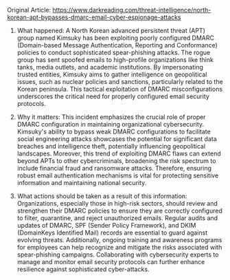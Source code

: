 Original Article: https://www.darkreading.com/threat-intelligence/north-korean-apt-bypasses-dmarc-email-cyber-espionage-attacks

1) What happened:
A North Korean advanced persistent threat (APT) group named Kimsuky has been exploiting poorly configured DMARC (Domain-based Message Authentication, Reporting and Conformance) policies to conduct sophisticated spear-phishing attacks. The rogue group has sent spoofed emails to high-profile organizations like think tanks, media outlets, and academic institutions. By impersonating trusted entities, Kimsuky aims to gather intelligence on geopolitical issues, such as nuclear policies and sanctions, particularly related to the Korean peninsula. This tactical exploitation of DMARC misconfigurations underscores the critical need for properly configured email security protocols.

2) Why it matters:
This incident emphasizes the crucial role of proper DMARC configuration in maintaining organizational cybersecurity. Kimsuky's ability to bypass weak DMARC configurations to facilitate social engineering attacks showcases the potential for significant data breaches and intelligence theft, potentially influencing geopolitical landscapes. Moreover, this trend of exploiting DMARC flaws can extend beyond APTs to other cybercriminals, broadening the risk spectrum to include financial fraud and ransomware attacks. Therefore, ensuring robust email authentication mechanisms is vital for protecting sensitive information and maintaining national security.

3) What actions should be taken as a result of this information:
Organizations, especially those in high-risk sectors, should review and strengthen their DMARC policies to ensure they are correctly configured to filter, quarantine, and reject unauthorized emails. Regular audits and updates of DMARC, SPF (Sender Policy Framework), and DKIM (DomainKeys Identified Mail) records are essential to guard against evolving threats. Additionally, ongoing training and awareness programs for employees can help recognize and mitigate the risks associated with spear-phishing campaigns. Collaborating with cybersecurity experts to manage and monitor email security protocols can further enhance resilience against sophisticated cyber-attacks.